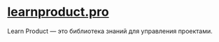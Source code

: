 # [learnproduct.pro](https://learnproduct.pro/)

Learn Product — это библиотека знаний для управления проектами.
